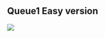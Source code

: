 ## Queue1 Easy version

![](https://github.com/9noeyni9/study-codingtest/assets/111550787/6535d98b-9f9c-4569-ad7d-262d5d241624)
